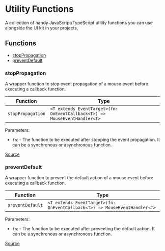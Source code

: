# Utility Functions

A collection of handy JavaScript/TypeScript utility functions you can use alongside the UI kit in your projects.

<!-- TSDOC_START -->

## Functions

- [stopPropagation](#stoppropagation)
- [preventDefault](#preventdefault)

### stopPropagation

A wrapper function to stop event propagation of a mouse event before executing a callback function.

| Function          | Type                                                                      |
| ----------------- | ------------------------------------------------------------------------- |
| `stopPropagation` | `<T extends EventTarget>(fn: OnEventCallback<T>) => MouseEventHandler<T>` |

Parameters:

- `fn`: - The function to be executed after stopping the event propagation. It can be a synchronous or asynchronous function.

[Source](https://github.com/dfinity/gix-components/tree/main/src/lib/utils/event-modifiers.utils.ts#L18)

### preventDefault

A wrapper function to prevent the default action of a mouse event before executing a callback function.

| Function         | Type                                                                      |
| ---------------- | ------------------------------------------------------------------------- |
| `preventDefault` | `<T extends EventTarget>(fn: OnEventCallback<T>) => MouseEventHandler<T>` |

Parameters:

- `fn`: - The function to be executed after preventing the default action. It can be a synchronous or asynchronous function.

[Source](https://github.com/dfinity/gix-components/tree/main/src/lib/utils/event-modifiers.utils.ts#L32)

<!-- TSDOC_END -->

<style lang="scss">
    ul + p {
        padding: var(--padding) 0;
    }
</style>
